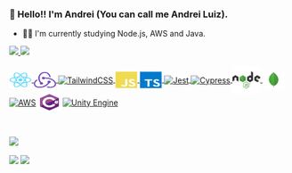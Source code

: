### 👋 Hello!! I'm Andrei (You can call me Andrei Luiz).



- ✍🏻 I'm currently studying Node.js, AWS and Java.



<div> 
  <a href="https://github.com/S7Andrei">
  <img height="180em" src="https://github-readme-stats.vercel.app/api?username=S7Andrei&show_icons=true&theme=radical"/>
  <img height="180em" src="https://github-readme-stats.vercel.app/api/top-langs/?username=S7Andrei&layout=compact&langs_count=7&theme=radical"/>
</div>
 
<div style="display: inline_block"></br> 
<a href="https://vitejs.dev/"> <img alt="React Vite" align="center" height="30" width="40" src="https://raw.githubusercontent.com/devicons/devicon/master/icons/react/react-original.svg"> </a>
<a href="https://redux.js.org" target="_blank" rel="noreferrer"> <img alt="Redux" align="center" height="30" width="40" src="https://raw.githubusercontent.com/devicons/devicon/master/icons/redux/redux-original.svg" alt="redux" width="28" height="28"/> </a>
<a href="https://tailwindcss.com/"> <img alt="TailwindCSS" align="center" height="30" width="40" src="https://i.postimg.cc/Jn31692J/tailwind-css.png"> </a>
<a href="https://www.javascript.com/"> <img alt="JavaScript" align="center" height="30" width="40" src="https://raw.githubusercontent.com/devicons/devicon/master/icons/javascript/javascript-plain.svg"> </a>
<a href="https://www.typescriptlang.org/"> <img alt="TypeScript" align="center" height="30" width="40" src="https://raw.githubusercontent.com/devicons/devicon/master/icons/typescript/typescript-plain.svg"> </a>
<a href="https://jestjs.io" target="_blank" rel="noreferrer"> <img alt="Jest" height="35" width="35" align="center" src="https://www.vectorlogo.zone/logos/jestjsio/jestjsio-icon.svg" alt="jest" /> </a>
<a href="https://www.cypress.io" target="_blank" rel="noreferrer"> <img alt="Cypress" align="center" height="30" width="40" src="https://raw.githubusercontent.com/simple-icons/simple-icons/6e46ec1fc23b60c8fd0d2f2ff46db82e16dbd75f/icons/cypress.svg" alt="cypress"/> </a>
<a href="https://nodejs.org" target="_blank" rel="noreferrer"> <img alt="NodeJS" align="center" src="https://raw.githubusercontent.com/devicons/devicon/master/icons/nodejs/nodejs-original-wordmark.svg" alt="nodejs" width="50" height="50"/> </a>
<a href="https://www.mongodb.com/"> <img alt="MongoDB" align="center" height="30" width="40" src="https://raw.githubusercontent.com/devicons/devicon/master/icons/mongodb/mongodb-original.svg">  </a>
<a href="https://aws.amazon.com/" target='_blank'><img alt="AWS" align="center" height="25" width="40" src='https://i.postimg.cc/BvKJtjnn/png-transparent-amazon-aws-logo-removebg-preview.png' alt='png-transparent-amazon-aws-logo-removebg-preview'/></a>
<a href="https://learn.microsoft.com/pt-br/dotnet/csharp/tour-of-csharp/" target="_blank" rel="noreferrer"> <img alt="CSSHARP" align="center" height="30" width="40" src="https://raw.githubusercontent.com/devicons/devicon/master/icons/csharp/csharp-original.svg" alt="csharp"/></a>
<a href="https://unity.com/" target="_blank" rel="noreferrer"> <img alt="Unity Engine" align="center" height="30" width="35" src="https://www.vectorlogo.zone/logos/unity3d/unity3d-icon.svg" alt="unity" width="40" height="40"/> </a>
</div> <br/> 

##

<div> 
  <a href="https://www.linkedin.com/in/andrei-silva-b71463211/" target="_blank"><img src="https://img.shields.io/badge/-LinkedIn-%230077B5?style=for-the-badge&logo=linkedin&logoColor=white" target="_blank"></a> 
</div> 

 <a href="#"><img src="https://imgs.search.brave.com/5M-ZVGC866sUoBuwQRVk1phenzLt3by06ZmOCSBtrRo/rs:fit:860:0:0/g:ce/aHR0cHM6Ly93d3cu/aHRtbGNzc2NvbG9y/LmNvbS9wcmV2aWV3/L2dhbGxlcnkvMEQx/MDE3LnBuZw" aling="left" width="500px"></a>
 <a href="#"><img src="https://media.giphy.com/media/tDD5sO5Sa5AEhUwTju/giphy.gif" aling-item="center" display="flex" text-align="center"></a>

